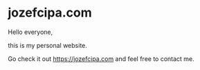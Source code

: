 # jozefcipa.com

Hello everyone,

this is my personal website.

Go check it out https://jozefcipa.com and feel free to contact me.